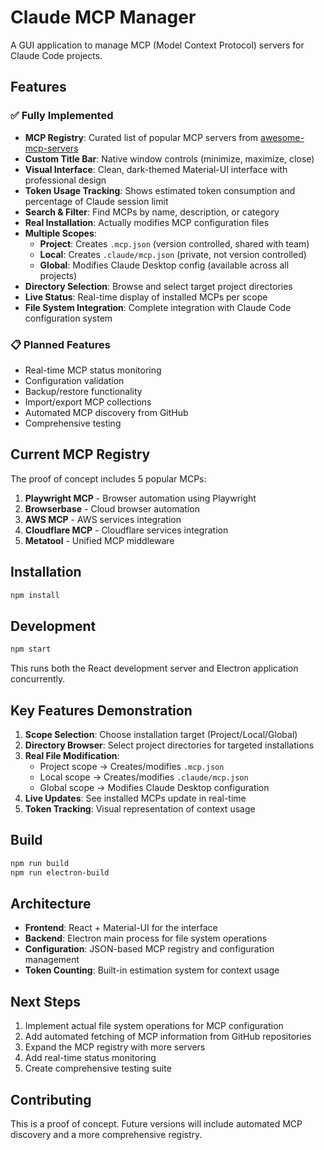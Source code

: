 # Claude MCP Manager

A GUI application to manage MCP (Model Context Protocol) servers for Claude Code projects.

## Features

### ✅ Fully Implemented
- **MCP Registry**: Curated list of popular MCP servers from [awesome-mcp-servers](https://github.com/punkpeye/awesome-mcp-servers)
- **Custom Title Bar**: Native window controls (minimize, maximize, close)
- **Visual Interface**: Clean, dark-themed Material-UI interface with professional design
- **Token Usage Tracking**: Shows estimated token consumption and percentage of Claude session limit
- **Search & Filter**: Find MCPs by name, description, or category
- **Real Installation**: Actually modifies MCP configuration files
- **Multiple Scopes**: 
  - **Project**: Creates `.mcp.json` (version controlled, shared with team)
  - **Local**: Creates `.claude/mcp.json` (private, not version controlled)
  - **Global**: Modifies Claude Desktop config (available across all projects)
- **Directory Selection**: Browse and select target project directories
- **Live Status**: Real-time display of installed MCPs per scope
- **File System Integration**: Complete integration with Claude Code configuration system

### 📋 Planned Features
- Real-time MCP status monitoring
- Configuration validation
- Backup/restore functionality
- Import/export MCP collections
- Automated MCP discovery from GitHub
- Comprehensive testing

## Current MCP Registry

The proof of concept includes 5 popular MCPs:

1. **Playwright MCP** - Browser automation using Playwright
2. **Browserbase** - Cloud browser automation
3. **AWS MCP** - AWS services integration
4. **Cloudflare MCP** - Cloudflare services integration
5. **Metatool** - Unified MCP middleware

## Installation

```bash
npm install
```

## Development

```bash
npm start
```

This runs both the React development server and Electron application concurrently.

## Key Features Demonstration

1. **Scope Selection**: Choose installation target (Project/Local/Global)
2. **Directory Browser**: Select project directories for targeted installations
3. **Real File Modification**: 
   - Project scope → Creates/modifies `.mcp.json`
   - Local scope → Creates/modifies `.claude/mcp.json`
   - Global scope → Modifies Claude Desktop configuration
4. **Live Updates**: See installed MCPs update in real-time
5. **Token Tracking**: Visual representation of context usage

## Build

```bash
npm run build
npm run electron-build
```

## Architecture

- **Frontend**: React + Material-UI for the interface
- **Backend**: Electron main process for file system operations
- **Configuration**: JSON-based MCP registry and configuration management
- **Token Counting**: Built-in estimation system for context usage

## Next Steps

1. Implement actual file system operations for MCP configuration
2. Add automated fetching of MCP information from GitHub repositories
3. Expand the MCP registry with more servers
4. Add real-time status monitoring
5. Create comprehensive testing suite

## Contributing

This is a proof of concept. Future versions will include automated MCP discovery and a more comprehensive registry.